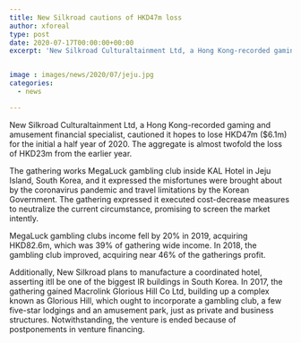 ```yaml
---
title: New Silkroad cautions of HKD47m loss
author: xforeal 
type: post
date: 2020-07-17T00:00:00+00:00
excerpt: 'New Silkroad Culturaltainment Ltd, a Hong Kong-recorded gaming and amusement financial specialist, cautioned it hopes to lose HKD47m ($6 '


image : images/news/2020/07/jeju.jpg
categories:
  - news

---
```

New Silkroad Culturaltainment Ltd, a Hong Kong-recorded gaming and amusement financial specialist, cautioned it hopes to lose HKD47m ($6.1m) for the initial a half year of 2020. The aggregate is almost twofold the loss of HKD23m from the earlier year. 

The gathering works MegaLuck gambling club inside KAL Hotel in Jeju Island, South Korea, and it expressed the misfortunes were brought about by the coronavirus pandemic and travel limitations by the Korean Government. The gathering expressed it executed cost-decrease measures to neutralize the current circumstance, promising to screen the market intently. 

MegaLuck gambling clubs income fell by 20&percnt; in 2019, acquiring HKD82.6m, which was 39&percnt; of gathering wide income. In 2018, the gambling club improved, acquiring near 46&percnt; of the gatherings profit. 

Additionally, New Silkroad plans to manufacture a coordinated hotel, asserting itll be one of the biggest IR buildings in South Korea. In 2017, the gathering gained Macrolink Glorious Hill Co Ltd, building up a complex known as Glorious Hill, which ought to incorporate a gambling club, a few five-star lodgings and an amusement park, just as private and business structures. Notwithstanding, the venture is ended because of postponements in venture financing.